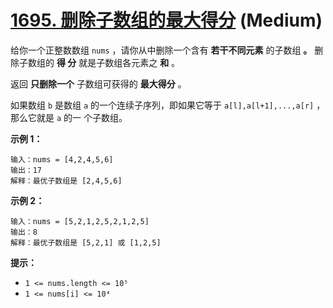 # [1695. 删除子数组的最大得分][link] (Medium)

[link]: https://leetcode.cn/problems/maximum-erasure-value/

给你一个正整数数组 `nums` ，请你从中删除一个含有 **若干不同元素** 的子数组 **。** 删除子数组的 **得
分** 就是子数组各元素之 **和** 。

返回 **只删除一个** 子数组可获得的 **最大得分** 。

如果数组 `b` 是数组 `a` 的一个连续子序列，即如果它等于 `a[l],a[l+1],...,a[r]` ，那么它就是 `a` 的一
个子数组。

**示例 1：**

```
输入：nums = [4,2,4,5,6]
输出：17
解释：最优子数组是 [2,4,5,6]
```

**示例 2：**

```
输入：nums = [5,2,1,2,5,2,1,2,5]
输出：8
解释：最优子数组是 [5,2,1] 或 [1,2,5]
```

**提示：**

- `1 <= nums.length <= 10⁵`
- `1 <= nums[i] <= 10⁴`
